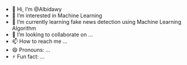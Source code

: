 - 👋 Hi, I’m @Albidawy
- 👀 I’m interested in Machine Learning
- 🌱 I’m currently learning fake news detection using Machine Learning Algorithm
- 💞️ I’m looking to collaborate on ...
- 📫 How to reach me ...
- 😄 Pronouns: ...
- ⚡ Fun fact: ...

<!---
Albidawy/Albidawy is a ✨ special ✨ repository because its `README.md` (this file) appears on your GitHub profile.
You can click the Preview link to take a look at your changes.
--->
